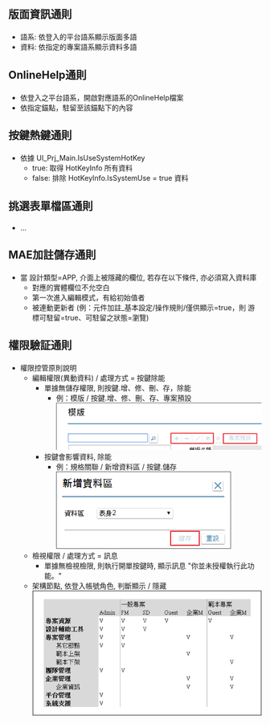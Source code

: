 ## <p id="ruleother1">版面資訊通則</p>
* 語系:  依登入的平台語系顯示版面多語
* 資料: 依指定的專案語系顯示資料多語

## <p id="ruleother2">OnlineHelp通則</p>
* 依登入之平台語系，開啟對應語系的OnlineHelp檔案
* 依指定錨點，駐留至該錨點下的內容

## <p id="ruleother3">按鍵熱鍵通則</p>
* 依據 UI_Prj_Main.IsUseSystemHotKey
    * true: 取得 HotKeyInfo 所有資料
    * false: 排除 HotKeyInfo.IsSystemUse = true 資料

## <p id="ruleother4">挑選表單檔區通則</p>
* ...

## <p id="ruleother5">MAE加註儲存通則</p>
* 當 設計類型=APP, 介面上被隱藏的欄位, 若存在以下條件, 亦必須寫入資料庫
    * 對應的實體欄位不允空白
    * 第一次進入編輯模式，有給初始值者
    * 被連動更新者 (例：元件加註_基本設定/操作規則/僅供顯示=true，則 游標可駐留=true、可駐留之狀態=瀏覽)

## <p id="ruleother6">權限驗証通則</p>
* 權限控管原則說明
    * 編輯權限(異動資料) / 處理方式 = 按鍵除能
        * 單據無儲存權限, 則按鍵.增、修、刪、存，除能
            * 例：模版 / 按鍵.增、修、刪、存、專案預設</br>
                ![pic][image_editAuthority1]
        * 按鍵會影響資料, 除能
            * 例：規格關聯 / 新增資料區 / 按鍵.儲存</br>
                ![pic][image_editAuthority2]
    * 檢視權限 / 處理方式 = 訊息
        * 單據無檢視檢限, 則執行開單按鍵時, 顯示訊息 "你並未授權執行此功能。"
    * 架構節點, 依登入帳號角色, 判斷顯示 / 隱藏</br>
        ![pic][image_nodeAuthority]

<!-- 圖示 -->
[image_editAuthority1]:attachment/editAuthority1.png
[image_editAuthority2]:attachment/editAuthority2.png
[image_nodeAuthority]:attachment/nodeAuthority.png

<!-- 超連結 -->